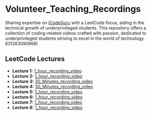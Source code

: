 # Volunteer_Teaching_Recordings
Sharing expertise on [iCodeGuru](https://icodeguru.weebly.com/) with a LeetCode focus, aiding in the technical growth of underprivileged students. This repository offers a collection of coding-related videos crafted with passion, dedicated to underprivileged students striving to excel in the world of technology.
631263090868)

## LeetCode Lectures
- **Lecture 1:** [1_hour_recording_video](https://fb.watch/tVGn2CYevV/)
- **Lecture 2:** [1_hour_recording_video](https://www.facebook.com/share/v/J9wMU2nbnrFEWgMF/?mibextid=oFDknk)
- **Lecture 3:** [30_Minutes_recording_video](https://www.facebook.com/share/v/1D5VVofS7a/)
- **Lecture 4:** [30_Minutes_recording_video](https://www.facebook.com/share/v/1D5VVofS7a/)
- **Lecture 5:** [1_hour_recording_video](https://fb.watch/v-9akmdvJ1/)
- **Lecture 6:** [1_hour_recording_video](https://www.facebook.com/share/v/1Ezqbt5YD1/)
- **Lecture 7:** [1_hour_recording_video](https://fb.watch/wobsiacdbu/)
- **Lecture 8:** [1_hour_recording_video](https://fb.watch/wpwwkC5rnN/)
